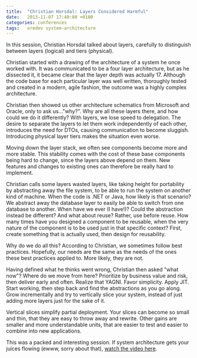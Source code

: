 ```yaml
---
title:  "Christian Horsdal: Layers Considered Harmful"
date: 	2013-11-07 17:40:00 +0100
categories: conferences
tags: 	oredev system-architecture
---
```



In this session, Christian Horsdal talked about layers, carefully to distinguish
between layers (logical) and tiers (physical).

Christian started with a drawing of the architecture of a system he once worked
with. It was communicated to be a four layer architecture, but as he dissected it,
it became clear that the layer depth was actually 17. Although the code base for
each particular layer was well written, thoroughly tested and created in a modern,
agile fashion, the outcome was a highly complex architecture. 

Christian then showed us other architecture schematics from Microsoft and Oracle,
only to ask us..."why?". Why are all these layers there, and how could we do it
differently? With layers, we lose speed to delegation. The desire to separate the
layers to let them work independently of each other, introduces the need for DTOs,
causing communication to become sluggish. Introducing physical layer tiers makes
the situation even worse.

Moving down the layer stack, we often see components become more and more stable.
This stability comes with the cost of these base components being hard to change,
since the layers above depend on them. New features and changes to existing ones
can therefore be really hard to implement.

Christian calls some layers wasted layers, like taking height for portability by
abstracting away the file system, to be able to run the system on another kind of
machine. When the code is .NET or Java, how likely is that scenario? We abstract
away the database layer to easily be able to switch from one database to another.
When have we ever (I have!)? Could the abstraction instead be different? And what
about reuse? Rather, use before reuse. How many times have you designed a component
to be reusable, when the very nature of the component is to be used just in that
specific context? First, create something that is actually used, then design for
reusability.

Why do we do all this? According to Christian, we sometimes follow best practices.
Hopefully, our needs are the same as the needs of the ones these best practices
applied to. More likely, they are not.

Having defined what he thinks went wrong, Christian then asked "what now"? Where
do we move from here? Prioritize by business value and risk, then deliver early
and often. Realize that YAGNI. Favor simplicity. Apply JIT. Start working, then
step back and find the abstractions as you go along. Grow incrementally and try
to vertically slice your system, instead of just adding more layers just for the
sake of it.

Vertical slices simplify partial deployment. Your slices can become so small and
thin, that they are easy to throw away and rewrite. Other gains are smaller and
more understandable units, that are easier to test and easier to combine into new
applications.

This was a packed and interesting session. If system architecture gets your juices
flowing (ewww, sorry about that), [watch the video here](http://oredev.org/oredev2013/2013/videos.html).

